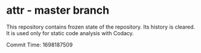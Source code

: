 # attr - master branch

This repository contains frozen state of the repository.
Its history is cleared. It is used only for static code
analysis with Codacy.

Commit Time: 1698187509